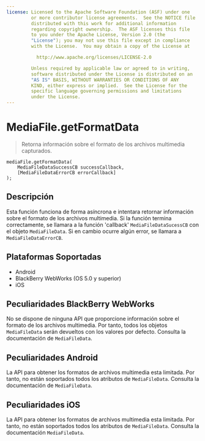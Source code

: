 ```yaml
---
license: Licensed to the Apache Software Foundation (ASF) under one
         or more contributor license agreements.  See the NOTICE file
         distributed with this work for additional information
         regarding copyright ownership.  The ASF licenses this file
         to you under the Apache License, Version 2.0 (the
         "License"); you may not use this file except in compliance
         with the License.  You may obtain a copy of the License at

           http://www.apache.org/licenses/LICENSE-2.0

         Unless required by applicable law or agreed to in writing,
         software distributed under the License is distributed on an
         "AS IS" BASIS, WITHOUT WARRANTIES OR CONDITIONS OF ANY
         KIND, either express or implied.  See the License for the
         specific language governing permissions and limitations
         under the License.
---
```


MediaFile.getFormatData
=======================

> Retorna información sobre el formato de los archivos multimedia capturados.

    mediaFile.getFormatData( 
        MediaFileDataSuccessCB successCallback, 
        [MediaFileDataErrorCB errorCallback]
    );

Descripción
-----------

Esta función funciona de forma asíncrona e intentara retornar información sobre el formato de los archivos multimedia.
Si la función termina correctamente, se llamara a la función 'callback' `MediaFileDataSucessCB` con el objeto `MediaFileData`. Si en cambio ocurre algún error, se llamara a `MediaFileDataErrorCB`.  

Plataformas Soportadas
----------------------

- Android
- BlackBerry WebWorks (OS 5.0 y superior)
- iOS

Peculiaridades BlackBerry WebWorks
----------------------------------
No se dispone de ninguna API que proporcione información sobre el formato de los archivos multimedia. Por tanto, todos los objetos `MediaFileData` serán devueltos con los valores por defecto. Consulta la documentación de `MediaFileData`.

Peculiaridades Android
----------------------
La API para obtener los formatos de archivos multimedia esta limitada. Por tanto, no están soportados todos los atributos de `MediaFileData`. Consulta la documentación de `MediaFileData`.

Peculiaridades iOS
------------------
La API para obtener los formatos de archivos multimedia esta limitada. Por tanto, no están soportados todos los atributos de `MediaFileData`.  Consulta la documentación `MediaFileData`.
